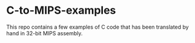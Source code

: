 # C-to-MIPS-examples
This repo contains a few examples of C code that has been translated by hand in 32-bit MIPS assembly.
